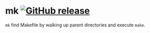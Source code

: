 # mk [![GitHub release](https://img.shields.io/github/release/k1LoW/mk.svg)](https://github.com/k1LoW/mk/releases)

`mk` find Makefile by walking up parent directories and execute `make`.
